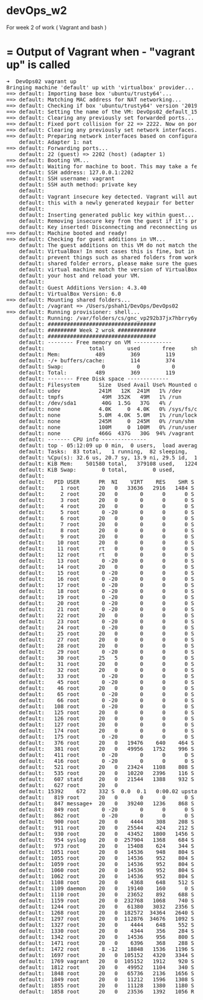 # devOps_w2
For week 2 of work ( Vagrant and bash ) 

=
Output of Vagrant when - "vagrant up" is called 
=

<pre>
➜  DevOps02 vagrant up
Bringing machine 'default' up with 'virtualbox' provider...
==> default: Importing base box 'ubuntu/trusty64'...
==> default: Matching MAC address for NAT networking...
==> default: Checking if box 'ubuntu/trusty64' version '20190429.0.0' is up to date...
==> default: Setting the name of the VM: DevOps02_default_1557292306735_89846
==> default: Clearing any previously set forwarded ports...
==> default: Fixed port collision for 22 => 2222. Now on port 2202.
==> default: Clearing any previously set network interfaces...
==> default: Preparing network interfaces based on configuration...
    default: Adapter 1: nat
==> default: Forwarding ports...
    default: 22 (guest) => 2202 (host) (adapter 1)
==> default: Booting VM...
==> default: Waiting for machine to boot. This may take a few minutes...
    default: SSH address: 127.0.0.1:2202
    default: SSH username: vagrant
    default: SSH auth method: private key
    default: 
    default: Vagrant insecure key detected. Vagrant will automatically replace
    default: this with a newly generated keypair for better security.
    default: 
    default: Inserting generated public key within guest...
    default: Removing insecure key from the guest if it's present...
    default: Key inserted! Disconnecting and reconnecting using new SSH key...
==> default: Machine booted and ready!
==> default: Checking for guest additions in VM...
    default: The guest additions on this VM do not match the installed version of
    default: VirtualBox! In most cases this is fine, but in rare cases it can
    default: prevent things such as shared folders from working properly. If you see
    default: shared folder errors, please make sure the guest additions within the
    default: virtual machine match the version of VirtualBox you have installed on
    default: your host and reload your VM.
    default: 
    default: Guest Additions Version: 4.3.40
    default: VirtualBox Version: 6.0
==> default: Mounting shared folders...
    default: /vagrant => /Users/pshah1/DevOps/DevOps02
==> default: Running provisioner: shell...
    default: Running: /var/folders/cs/gnc_vp292b37jx7hbrry6yfm0000gq/T/vagrant-shell20190507-28200-1xh61vm.sh
    default: ##################################
    default: ######### Week 2 wrok ############
    default: ##################################
    default: -------- Free memory on VM ------------
    default:              total       used       free     shared    buffers     cached
    default: Mem:           489        369        119          0         12        242
    default: -/+ buffers/cache:        114        374
    default: Swap:            0          0          0
    default: Total:         489        369        119
    default: -------- Free Disk space -------------
    default: Filesystem      Size  Used Avail Use% Mounted on
    default: udev            241M   12K  241M   1% /dev
    default: tmpfs            49M  352K   49M   1% /run
    default: /dev/sda1        40G  1.5G   37G   4% /
    default: none            4.0K     0  4.0K   0% /sys/fs/cgroup
    default: none            5.0M  4.0K  5.0M   1% /run/lock
    default: none            245M     0  245M   0% /run/shm
    default: none            100M     0  100M   0% /run/user
    default: none            466G  437G   30G  94% /vagrant
    default: ------- CPU info --------------
    default: top - 05:12:09 up 0 min,  0 users,  load average: 0.57, 0.13, 0.04
    default: Tasks:  83 total,   1 running,  82 sleeping,   0 stopped,   0 zombie
    default: %Cpu(s): 32.6 us, 20.7 sy, 13.9 ni, 29.5 id,  1.8 wa,  0.0 hi,  1.5 si,  0.0 st
    default: KiB Mem:    501580 total,   379108 used,   122472 free,    12488 buffers
    default: KiB Swap:        0 total,        0 used,        0 free.   248640 cached Mem
    default: 
    default:   PID USER      PR  NI    VIRT    RES    SHR S %CPU %MEM     TIME+ COMMAND
    default:     1 root      20   0   33636   2916   1484 S  0.0  0.6   0:00.69 init
    default:     2 root      20   0       0      0      0 S  0.0  0.0   0:00.00 kthreadd
    default:     3 root      20   0       0      0      0 S  0.0  0.0   0:00.00 ksoftirqd/0
    default:     4 root      20   0       0      0      0 S  0.0  0.0   0:00.00 kworker/0:0
    default:     5 root       0 -20       0      0      0 S  0.0  0.0   0:00.00 kworker/0:0H
    default:     6 root      20   0       0      0      0 S  0.0  0.0   0:00.00 kworker/u2:0
    default:     7 root      20   0       0      0      0 S  0.0  0.0   0:00.40 rcu_sched
    default:     8 root      20   0       0      0      0 S  0.0  0.0   0:00.08 rcuos/0
    default:     9 root      20   0       0      0      0 S  0.0  0.0   0:00.00 rcu_bh
    default:    10 root      20   0       0      0      0 S  0.0  0.0   0:00.00 rcuob/0
    default:    11 root      rt   0       0      0      0 S  0.0  0.0   0:00.00 migration/0
    default:    12 root      rt   0       0      0      0 S  0.0  0.0   0:00.00 watchdog/0
    default:    13 root       0 -20       0      0      0 S  0.0  0.0   0:00.00 khelper
    default:    14 root      20   0       0      0      0 S  0.0  0.0   0:00.00 kdevtmpfs
    default:    15 root       0 -20       0      0      0 S  0.0  0.0   0:00.00 netns
    default:    16 root       0 -20       0      0      0 S  0.0  0.0   0:00.00 writeback
    default:    17 root       0 -20       0      0      0 S  0.0  0.0   0:00.00 kintegrityd
    default:    18 root       0 -20       0      0      0 S  0.0  0.0   0:00.00 bioset
    default:    19 root       0 -20       0      0      0 S  0.0  0.0   0:00.00 kworker/u3:0
    default:    20 root       0 -20       0      0      0 S  0.0  0.0   0:00.00 kblockd
    default:    21 root       0 -20       0      0      0 S  0.0  0.0   0:00.00 ata_sff
    default:    22 root      20   0       0      0      0 S  0.0  0.0   0:00.00 khubd
    default:    23 root       0 -20       0      0      0 S  0.0  0.0   0:00.00 md
    default:    24 root       0 -20       0      0      0 S  0.0  0.0   0:00.00 devfreq_wq
    default:    25 root      20   0       0      0      0 S  0.0  0.0   0:00.02 kworker/0:1
    default:    27 root      20   0       0      0      0 S  0.0  0.0   0:00.00 khungtaskd
    default:    28 root      20   0       0      0      0 S  0.0  0.0   0:00.00 kswapd0
    default:    29 root       0 -20       0      0      0 S  0.0  0.0   0:00.00 vmstat
    default:    30 root      25   5       0      0      0 S  0.0  0.0   0:00.00 ksmd
    default:    31 root      20   0       0      0      0 S  0.0  0.0   0:00.00 fsnotify_ma+
    default:    32 root      20   0       0      0      0 S  0.0  0.0   0:00.00 ecryptfs-kt+
    default:    33 root       0 -20       0      0      0 S  0.0  0.0   0:00.00 crypto
    default:    45 root       0 -20       0      0      0 S  0.0  0.0   0:00.00 kthrotld
    default:    46 root      20   0       0      0      0 S  0.0  0.0   0:00.00 kworker/u2:1
    default:    65 root       0 -20       0      0      0 S  0.0  0.0   0:00.00 deferwq
    default:    66 root       0 -20       0      0      0 S  0.0  0.0   0:00.00 charger_man+
    default:   108 root       0 -20       0      0      0 S  0.0  0.0   0:00.00 kpsmoused
    default:   125 root      20   0       0      0      0 S  0.0  0.0   0:00.00 scsi_eh_0
    default:   126 root      20   0       0      0      0 S  0.0  0.0   0:00.00 kworker/u2:2
    default:   127 root      20   0       0      0      0 S  0.0  0.0   0:00.02 kworker/u2:3
    default:   174 root      20   0       0      0      0 S  0.0  0.0   0:00.00 jbd2/sda1-8
    default:   175 root       0 -20       0      0      0 S  0.0  0.0   0:00.00 ext4-rsv-co+
    default:   376 root      20   0   19476    640    464 S  0.0  0.1   0:00.06 upstart-ude+
    default:   381 root      20   0   49956   1752    996 S  0.0  0.3   0:00.03 systemd-ude+
    default:   411 root       0 -20       0      0      0 S  0.0  0.0   0:00.00 iprt
    default:   416 root       0 -20       0      0      0 S  0.0  0.0   0:00.00 kworker/u3:1
    default:   521 root      20   0   23424   1108    808 S  0.0  0.2   0:00.00 rpcbind
    default:   535 root      20   0   10220   2396    116 S  0.0  0.5   0:00.00 dhclient
    default:   607 statd     20   0   21544   1388    932 S  0.0  0.3   0:00.00 rpc.statd
    default:   627 root      20   0   
    default: 15392    672    332 S  0.0  0.1   0:00.02 upstart-soc+
    default:   819 root      20   0       0      0      0 S  0.0  0.0   0:00.00 kauditd
    default:   847 message+  20   0   39240   1236    868 S  0.0  0.2   0:00.01 dbus-daemon
    default:   849 root       0 -20       0      0      0 S  0.0  0.0   0:00.00 rpciod
    default:   862 root       0 -20       0      0      0 S  0.0  0.0   0:00.00 nfsiod
    default:   900 root      20   0    4444    308    208 S  0.0  0.1   0:00.00 ntpdate
    default:   911 root      20   0   25544    424    212 S  0.0  0.1   0:00.00 rpc.idmapd
    default:   930 root      20   0   43452   1800   1456 S  0.0  0.4   0:00.00 systemd-log+
    default:   954 syslog    20   0  257904   1368    684 S  0.0  0.3   0:00.01 rsyslogd
    default:   973 root      20   0   15408    624    344 S  0.0  0.1   0:00.01 upstart-fil+
    default:  1051 root      20   0   14536    948    804 S  0.0  0.2   0:00.00 getty
    default:  1055 root      20   0   14536    952    804 S  0.0  0.2   0:00.00 getty
    default:  1059 root      20   0   14536    952    804 S  0.0  0.2   0:00.00 getty
    default:  1060 root      20   0   14536    952    804 S  0.0  0.2   0:00.00 getty
    default:  1062 root      20   0   14536    952    804 S  0.0  0.2   0:00.00 getty
    default:  1108 root      20   0    4368    648    512 S  0.0  0.1   0:00.00 acpid
    default:  1109 daemon    20   0   19140    160      0 S  0.0  0.0   0:00.00 atd
    default:  1110 root      20   0   23652    892    688 S  0.0  0.2   0:00.00 cron
    default:  1159 root      20   0  232768   1068    740 S  0.0  0.2   0:00.00 VBoxService
    default:  1244 root      20   0   61380   3032   2356 S  0.0  0.6   0:00.00 sshd
    default:  1268 root      20   0  182572  34364   2640 S  0.0  6.9   0:00.97 puppet
    default:  1297 root      20   0  112876  34676   1092 S  0.0  6.9   0:00.00 ruby
    default:  1327 root      20   0    4444    648    552 S  0.0  0.1   0:00.00 ondemand
    default:  1330 root      20   0    4344    356    284 S  0.0  0.1   0:00.00 sleep
    default:  1342 root      20   0   14536    956    800 S  0.0  0.2   0:00.01 getty
    default:  1471 root      20   0    6396    368    288 S  0.0  0.1   0:00.00 lockfile-to+
    default:  1472 root       8 -12   18848   1536   1196 S  0.0  0.3   0:00.00 ntpdate
    default:  1697 root      20   0  105152   4320   3344 S  0.0  0.9   0:00.01 sshd
    default:  1769 vagrant   20   0  105152   1912    920 S  0.0  0.4   0:00.02 sshd
    default:  1812 root      20   0   49952   1104    340 S  0.0  0.2   0:00.00 systemd-ude+
    default:  1848 root      20   0   65736   2136   1656 S  0.0  0.4   0:00.00 sudo
    default:  1849 root      20   0   11212   1596   1308 S  0.0  0.3   0:00.00 bash
    default:  1855 root      20   0   11128   1380   1180 S  0.0  0.3   0:00.00 vagrant-she+
    default:  1858 root      20   0   23536   1392   1056 R  0.0  0.3   0:00.00 top
</pre>
